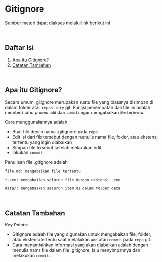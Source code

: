 # Gitignore
Sumber materi dapat diakses melalui [link](https://www.youtube.com/watch?v=LK3kX4n-vLM&list=PLFIM0718LjIVknj6sgsSceMqlq242-jNf&index=12) berikut ini

<p>&nbsp;</p>

## Daftar Isi

1. [Apa itu Gitignore?](#apa-itu-gitignore)
2. [Catatan Tambahan](#catatan-tambahan)

<p>&nbsp;</p>

## Apa itu Gitignore? <a name = "Ignore"></a>

Secara umum, gitignore merupakan suatu file yang biasanya disimpan di dalam folder atau `repository` git. Fungsi penempatan dari file ini adalah memberi tahu proses `add` dan `commit` agar mengabaikan file tertentu.

Cara menggunakannya adalah
- Buat file dengn nama .gitignore pada `repo`
- Edit isi dari file tersebut dengan menulis nama file, folder, atau ekstensi tertentu yang ingin diabaikan
- Simpan file tersebut setelah melakukan edit
- lakukan `commit`

Penulisan file .gitignore adalah
```
file.md: mengabaikan file tertentu

*.exe: mengabaikan seluruh file dengan ekstensi .exe

data/: mengabaikan seluruh item di dalam folder data
```

<p>&nbsp;</p>

## Catatan Tambahan <a name = "CT"></a>

Key Points:
- Gitignore adalah file yang digunakan untuk mengabaikan file, folder, atau ekstensi tertentu saat melakukan `add` atau `commit` pada `repo` git.
- Cara menambahkan informasi yang akan diabaikan adalah dengan menulis nama file dalam file .gitignore, lalu menyimpannya dan melakukan `commit`.
